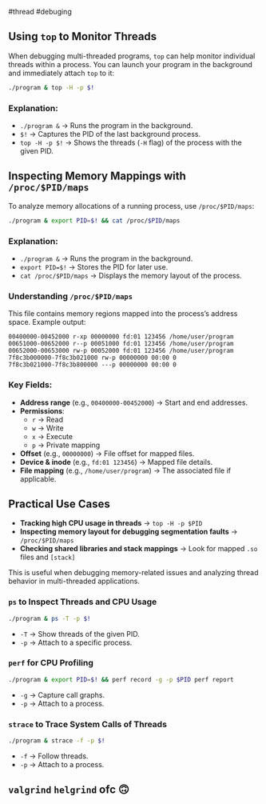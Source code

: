 #thread #debuging

## Using `top` to Monitor Threads

When debugging multi-threaded programs, `top` can help monitor individual threads within a process. You can launch your program in the background and immediately attach `top` to it:

```sh
./program & top -H -p $!
```

### Explanation:

- `./program &` → Runs the program in the background.
- `$!` → Captures the PID of the last background process.
- `top -H -p $!` → Shows the threads (`-H` flag) of the process with the given PID.

## Inspecting Memory Mappings with `/proc/$PID/maps`

To analyze memory allocations of a running process, use `/proc/$PID/maps`:

```sh
./program & export PID=$! && cat /proc/$PID/maps
```

### Explanation:

- `./program &` → Runs the program in the background.
- `export PID=$!` → Stores the PID for later use.
- `cat /proc/$PID/maps` → Displays the memory layout of the process.

### Understanding `/proc/$PID/maps`

This file contains memory regions mapped into the process’s address space. Example output:

```
00400000-00452000 r-xp 00000000 fd:01 123456 /home/user/program
00651000-00652000 r--p 00051000 fd:01 123456 /home/user/program
00652000-00653000 rw-p 00052000 fd:01 123456 /home/user/program
7f8c3b000000-7f8c3b021000 rw-p 00000000 00:00 0 
7f8c3b021000-7f8c3b800000 ---p 00000000 00:00 0 
```

### Key Fields:

- **Address range** (e.g., `00400000-00452000`) → Start and end addresses.
- **Permissions**:
    - `r` → Read
    - `w` → Write
    - `x` → Execute
    - `p` → Private mapping
- **Offset** (e.g., `00000000`) → File offset for mapped files.
- **Device & inode** (e.g., `fd:01 123456`) → Mapped file details.
- **File mapping** (e.g., `/home/user/program`) → The associated file if applicable.

## Practical Use Cases

- **Tracking high CPU usage in threads** → `top -H -p $PID`
- **Inspecting memory layout for debugging segmentation faults** → `/proc/$PID/maps`
- **Checking shared libraries and stack mappings** → Look for mapped `.so` files and `[stack]`

This is useful when debugging memory-related issues and analyzing thread behavior in multi-threaded applications.

### **`ps` to Inspect Threads and CPU Usage**

```sh
./program & ps -T -p $!
```

- `-T` → Show threads of the given PID.
- `-p` → Attach to a specific process.

### **`perf` for CPU Profiling**

```sh
./program & export PID=$! && perf record -g -p $PID perf report
```

- `-g` → Capture call graphs.
- `-p` → Attach to a process.

### **`strace` to Trace System Calls of Threads**


```sh
./program & strace -f -p $!
```

- `-f` → Follow threads.
- `-p` → Attach to a process.

## `valgrind` `helgrind`  ofc 🙃